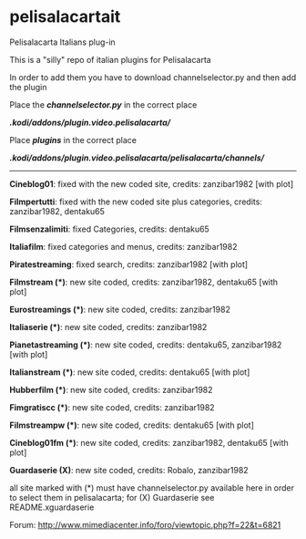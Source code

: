 # pelisalacartait
Pelisalacarta Italians plug-in

This is a "silly" repo of italian plugins for Pelisalacarta

In order to add them you have to download channelselector.py and then add the plugin

Place the ***channelselector.py*** in the correct place

***.kodi/addons/plugin.video.pelisalacarta/***

Place ***plugins*** in the correct place

***.kodi/addons/plugin.video.pelisalacarta/pelisalacarta/channels/***

------------------------------------------------------------------
**Cineblog01**: 
fixed with the new coded site, credits: zanzibar1982 [with plot]

**Filmpertutti**: 
fixed with the new coded site plus categories, credits: zanzibar1982, dentaku65

**Filmsenzalimiti**: 
fixed Categories, credits: dentaku65

**Italiafilm**:
fixed categories and menus, credits: zanzibar1982

**Piratestreaming**:
fixed search, credits: zanzibar1982 [with plot]

**Filmstream (*)**: 
new site coded, credits: zanzibar1982, dentaku65  [with plot]

**Eurostreamings (*)**: 
new site coded, credits: zanzibar1982

**Italiaserie (*)**: 
new site coded, credits: zanzibar1982

**Pianetastreaming (*)**: 
new site coded, credits: dentaku65, zanzibar1982  [with plot]

**Italianstream (*)**: 
new site coded, credits: dentaku65  [with plot]

**Hubberfilm (*)**: 
new site coded, credits: zanzibar1982

**Fimgratiscc (*)**: 
new site coded, credits: zanzibar1982

**Filmstreampw (*)**: 
new site coded, credits: dentaku65 [with plot]

**Cineblog01fm (*)**: 
new site coded, credits: zanzibar1982, dentaku65 [with plot]

**Guardaserie (X)**: 
new site coded, credits: Robalo, zanzibar1982

all site marked with (*) must have channelselector.py available here in order to select them in pelisalacarta; for (X) Guardaserie see README.xguardaserie

Forum: http://www.mimediacenter.info/foro/viewtopic.php?f=22&t=6821
